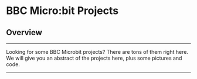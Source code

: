 # BBC Micro:bit Projects
## Overview
------------------------------------------------------------------------------------------------------------------------------------------

Looking for some BBC Microbit projects? There are tons of them right here. We will give you an abstract of the projects here, plus some pictures and code.

------------------------------------------------------------------------------------------------------------------------------------------


